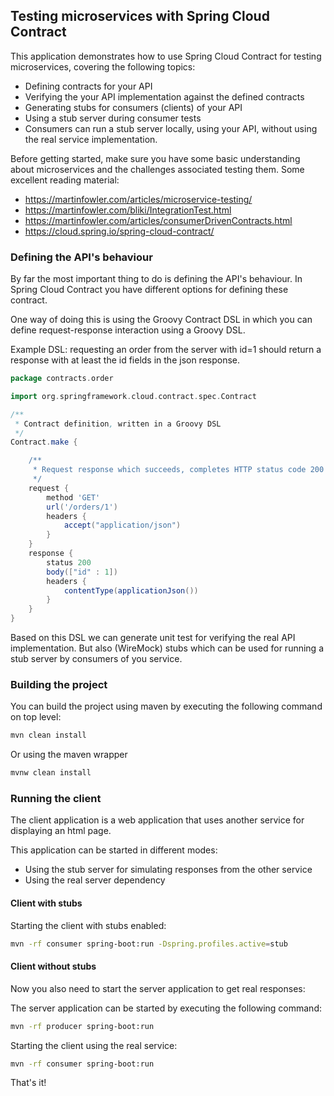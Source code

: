 ## Testing microservices with Spring Cloud Contract

This application demonstrates how to use Spring Cloud Contract for testing microservices, covering the following topics:

* Defining contracts for your API
* Verifying the your API implementation against the defined contracts
* Generating stubs for consumers (clients) of your API
* Using a stub server during consumer tests
* Consumers can run a stub server locally, using your API, without using the real service implementation.

Before getting started, make sure you have some basic understanding about microservices and the challenges associated testing them. Some excellent reading material:

* https://martinfowler.com/articles/microservice-testing/
* https://martinfowler.com/bliki/IntegrationTest.html
* https://martinfowler.com/articles/consumerDrivenContracts.html
* https://cloud.spring.io/spring-cloud-contract/

### Defining the API's behaviour

By far the most important thing to do is defining the API's behaviour. In Spring Cloud Contract you have different options for defining these contract.

One way of doing this is using the Groovy Contract DSL in which you can define request-response interaction using a Groovy DSL.

Example DSL: requesting an order from the server with id=1 should return a response with at least the id fields in the json response.

```groovy
package contracts.order

import org.springframework.cloud.contract.spec.Contract

/**
 * Contract definition, written in a Groovy DSL
 */
Contract.make {

    /**
     * Request response which succeeds, completes HTTP status code 200
     */
    request {
        method 'GET'
        url('/orders/1')
        headers {
            accept("application/json")
        }
    }
    response {
        status 200
        body(["id" : 1])
        headers {
            contentType(applicationJson())
        }
    }
}
```

Based on this DSL we can generate unit test for verifying the real API implementation. But also (WireMock) stubs which can be used for running a stub server by consumers of you service.

### Building the project

You can build the project using maven by executing the following command on top level:

```bash
mvn clean install
```

Or using the maven wrapper

```bash
mvnw clean install
```

### Running the client

The client application is a web application that uses another service for displaying an html page. 

This application can be started in different modes:

* Using the stub server for simulating responses from the other service
* Using the real server dependency

#### Client with stubs

Starting the client with stubs enabled:

```bash
mvn -rf consumer spring-boot:run -Dspring.profiles.active=stub
```


#### Client without stubs

Now you also need to start the server application to get real responses:

The server application can be started by executing the following command:

```bash
mvn -rf producer spring-boot:run
```

Starting the client using the real service:

```bash
mvn -rf consumer spring-boot:run
```

That's it!